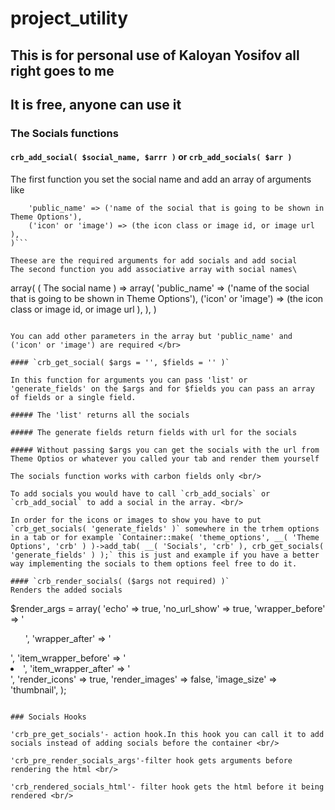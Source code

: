 # project_utility

## This is for personal use of Kaloyan Yosifov all right goes to me
## It is free, anyone can use it 

### The Socials functions

#### `crb_add_social( $social_name, $arrr )` or `crb_add_socials( $arr )`
The first function you set the social name and add an array of arguments like
```array(
	'public_name' => ('name of the social that is going to be shown in Theme Options'),
	('icon' or 'image') => (the icon class or image id, or image url ),
)```

Theese are the required arguments for add socials and add social
The second function you add associative array with social names\
```
array(
	( The social name ) => array(
		'public_name' => ('name of the social that is going to be shown in Theme Options'),
		('icon' or 'image') => (the icon class or image id, or image url ),
	),
)
```

You can add other parameters in the array but 'public_name' and ('icon' or 'image') are required </br>

#### `crb_get_social( $args = '', $fields = '' )`

In this function for arguments you can pass 'list' or 'generate_fields' on the $args and for $fields you can pass an array of fields or a single field.

##### The 'list' returns all the socials

##### The generate fields return fields with url for the socials

##### Without passing $args you can get the socials with the url from Theme Optios or whatever you called your tab and render them yourself

The socials function works with carbon fields only <br/>

To add socials you would have to call `crb_add_socials` or `crb_add_social` to add a social in the array. <br/> 

In order for the icons or images to show you have to put `crb_get_socials( 'generate_fields' )` somewhere in the trhem options in a tab or for example `Container::make( 'theme_options', __( 'Theme Options', 'crb' ) )->add_tab( __( 'Socials', 'crb' ), crb_get_socials( 'generate_fields' ) );` this is just and example if you have a better way implementing the socials to them options feel free to do it.

#### `crb_render_socials( ($args not required) )`
Renders the added socials

```
$render_args = array(
			'echo' => true,
			'no_url_show' => true,
			'wrapper_before' => '<div class="socials"><ul>',
			'wrapper_after' => '</ul></div>',
			'item_wrapper_before' => '<li>',
			'item_wrapper_after' => '</li>',
			'render_icons' => true,
			'render_images' => false,
			'image_size' => 'thumbnail',
		);
```

### Socials Hooks

'crb_pre_get_socials'- action hook.In this hook you can call it to add socials instead of adding socials before the container <br/>

'crb_pre_render_socials_args'-filter hook gets arguments before rendering the html <br/>

'crb_rendered_socials_html'- filter hook gets the html before it being rendered <br/>

